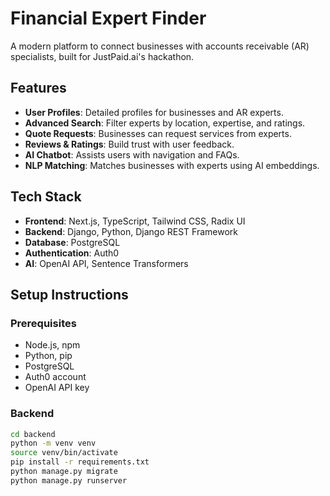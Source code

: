 # Financial Expert Finder

A modern platform to connect businesses with accounts receivable (AR) specialists, built for JustPaid.ai's hackathon.

## Features
- **User Profiles**: Detailed profiles for businesses and AR experts.
- **Advanced Search**: Filter experts by location, expertise, and ratings.
- **Quote Requests**: Businesses can request services from experts.
- **Reviews & Ratings**: Build trust with user feedback.
- **AI Chatbot**: Assists users with navigation and FAQs.
- **NLP Matching**: Matches businesses with experts using AI embeddings.

## Tech Stack
- **Frontend**: Next.js, TypeScript, Tailwind CSS, Radix UI
- **Backend**: Django, Python, Django REST Framework
- **Database**: PostgreSQL
- **Authentication**: Auth0
- **AI**: OpenAI API, Sentence Transformers

## Setup Instructions

### Prerequisites
- Node.js, npm
- Python, pip
- PostgreSQL
- Auth0 account
- OpenAI API key

### Backend
```bash
cd backend
python -m venv venv
source venv/bin/activate
pip install -r requirements.txt
python manage.py migrate
python manage.py runserver
